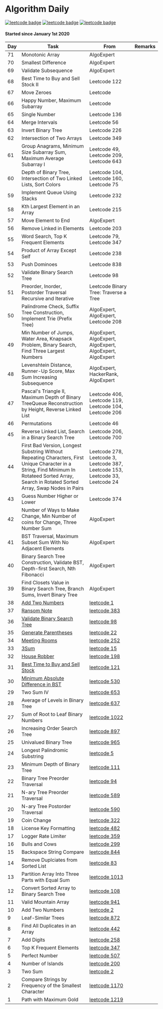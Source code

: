 Algorithm Daily
===

[![leetcode badge](https://leetcode-badge.chyroc.cn/?name=dpmontes&leetcode_badge_style=leetcode%20|%20solved/total-{{.solved_question}}/{{.all_question}}-{{if%20le%20.solved_question_rate_float%200.3}}red.svg{{else%20if%20le%20.solved_question_rate_float%200.5}}yellow.svg{{else}}green.svg{{end}}&refresh=true)](https://leetcode.com/dpmontes/)
[![leetcode badge](https://leetcode-badge.chyroc.cn/?name=dpmontes&leetcode_badge_style=leetcode%20|%20submission-{{.accepted_submission_rate}}-{{%20if%20le%20.accepted_submission_rate_float%200.3}}red{{%20else%20if%20le%20.solved_question_rate_float%200.6}}green{{%20else%20}}yellow{{%20end%20}}.svg&refresh=true)](https://leetcode.com/dpmontes/)
[![leetcode badge](https://leetcode-badge.chyroc.cn/?name=dpmontes&leetcode_badge_style=leetcode%20|%20ranking-{{.ranking}}-green.svg&refresh=true)](https://leetcode.com/dpmontes/)

#### Started since January 1st 2020

| Day  | Task | From | Remarks |
| --- | --- | --- | --- |
| 71 | Monotonic Array | AlgoExpert | |
| 70 | Smallest Difference | AlgoExpert | |
| 69 | Validate Subsequence | AlgoExpert | |
| 68 | Best Time to Buy and Sell Stock II | Leetcode 122 | |
| 67 | Move Zeroes | Leetcode | |
| 66 | Happy Number, Maximum Subarray | Leetcode | |
| 65 | Single Number | Leetcode 136 | |
| 64 | Merge Intervals | Leetcode 56 | |
| 63 | Invert Binary Tree | Leetcode 226 | |
| 62 | Intersection of Two Arrays | Leetcode 349 | |
| 61 | Group Anagrams, Minimum Size Subarray Sum, Maximum Average Subarray I | Leetcode 49, Leetcode 209, Leetcode 643 | |
| 60 | Depth of Binary Tree, Intersection of Two Linked Lists, Sort Colors | Leetcode 104, Leetcode 160, Leetcode 75 | |
| 59 | Implement Queue Using Stacks | Leetcode 232 | |
| 58 | Kth Largest Element in an Array | Leetcode 215 | |
| 57 | Move Element to End | AlgoExpert | |
| 56 | Remove Linked in Elements | Leetcode 203 | |
| 55 | Word Search, Top K Frequent Elements | Leetcode 79, Leetcode 347 | |
| 54 | Product of Array Except Self | Leetcode 238 | |
| 53 | Push Dominoes | Leetcode 838 | |
| 52 | Validate Binary Search Tree | Leetcode 98 | |
| 51 | Preorder, Inorder, Postorder Traversal Recursive and Iterative | Leetcode Binary Tree: Traverse a Tree | |
| 50 | Palindrome Check, Suffix Tree Construction, Implement Trie (Prefix Tree) | AlgoExpert, AlgoExpert, Leetcode 208 | |
| 49 | Min Number of Jumps, Water Area, Knapsack Problem, Binary Search, Find Three Largest Numbers | AlgoExpert, AlgoExpert, AlgoExpert, AlgoExpert, AlgoExpert | |
| 48 | Levenshtein Distance, Runner-Up Score, Max Sum Increasing Subsequence | AlgoExpert, HackerRank, AlgoExpert | |
| 47 | Pascal's Triangle II, Maximum Depth of Binary TreeQueue Reconstruction by Height, Reverse Linked List | Leetcode 406, Leetcode 119, Leetcode 104, Leetcode 206 | |
| 46 | Permutations | Leetcode 46 | |
| 45 | Reverse Linked List, Search in a Binary Search Tree | Leetcode 206, Leetcode 700 | |
| 44 | First Bad Version, Longest Substring Without Repeating Characters, First Unique Character in a String, Find Minimum In Rotateed Sorted Array, Search in Rotated Sorted Array, Swap Nodes in Pairs | Leetcode 278, Leetcode 3, Leetcode 387, Leetcode 153, Leetcode 33, Leetcode 24 | |
| 43 | Guess Number Higher or Lower | Leetcode 374 | |
| 42 | Number of Ways to Make Change, Min Number of coins for Change, Three Number Sum | AlgoExpert | |
| 41 | BST Traversal, Maximum Subset Sum With No Adjacent Elements | AlgoExpert | |
| 40 | Binary Search Tree Construction, Validate BST, Depth-first Search, Nth Fibonacci | AlgoExpert | |
| 39 | Find Closets Value in Binary Search Tree, Branch Sums, Invert Binary Tree | AlgoExpert | |
| 38 | [Add Two Numbers](LeetCode/2-Add-Two-Numbers) | [leetcode 1](https://leetcode.com/problems/add-two-numbers/) | |
| 37 | [Ransom Note](LeetCode/383-Ransom-Note) | [leetcode 383](https://leetcode.com/problems/ransom-note/) | |
| 36 | [Validate Binary Search Tree](LeetCode/98-Validate-Binary-Search-Tree) | [leetcode 98](https://leetcode.com/problems/validate-binary-search-tree/) | |
| 35 | [Generate Parentheses](LeetCode/22-Generate-Parentheses) | [leetcode 22](https://leetcode.com/problems/generate-parentheses/) | |
| 34 | [Meeting Rooms](LeetCode/252-Meeting-Rooms) | [leetcode 252](https://leetcode.com/problems/meeting-rooms/) | |
| 33 | [3Sum](LeetCode/15-3Sum) | [leetcode 15](https://leetcode.com/problems/3sum/) | |
| 32 | [House Robber](/LeetCode/198-House-Robber) | [leetcode 198](https://leetcode.com/problems/house-robber/) | |
| 31 | [Best Time to Buy and Sell Stock](/LeetCode/121-Best-Time-to-Buy-and-Sell-Stock) | [leetcode 121](https://leetcode.com/problems/best-time-to-buy-and-sell-stock/) | |
| 30 | [Minimum Absolute Difference in BST](/LeetCode/530-Minimum-Absolute-Difference-in-BST) | [leetcode 530](https://leetcode.com/problems/minimum-absolute-difference-in-bst/) | |
| 29 | Two Sum IV | [leetcode 653](https://leetcode.com/problems/two-sum-iv-input-is-a-bst/) | |
| 28 | Average of Levels in Binary Tree | [leetcode 637](https://leetcode.com/problems/average-of-levels-in-binary-tree/) | |
| 27 | Sum of Root to Leaf Binary Numbers | [leetcode 1022](https://leetcode.com/problems/sum-of-root-to-leaf-binary-numbers/) | |
| 26 | Increasing Order Search Tree | [leetcode 897](https://leetcode.com/problems/increasing-order-search-tree/) | |
| 25 | Univalued Binary Tree | [leetcode 965](https://leetcode.com/problems/univalued-binary-tree/) | |
| 24 | Longest Palindromic Substring | [leetcode 5](https://leetcode.com/problems/longest-palindromic-substring/) | |
| 23 | Minimum Depth of Binary Tree | [leetcode 111](https://leetcode.com/problems/minimum-depth-of-binary-tree/) | |
| 22 | Binary Tree Preorder Traversal | [leetcode 94](https://leetcode.com/problems/binary-tree-inorder-traversal/) | |
| 21 | N-ary Tree Preorder Traversal | [leetcode 589](https://leetcode.com/problems/n-ary-tree-preorder-traversal/) | |
| 20 | N-ary Tree Postorder Traversal | [leetcode 590](https://leetcode.com/problems/n-ary-tree-postorder-traversal/) | |
| 19 | Coin Change | [leetcode 322](https://leetcode.com/problems/coin-change/) | |
| 18 | License Key Formatting | [leetcode 482](https://leetcode.com/problems/license-key-formatting/) | |
| 17 | Logger Rate Limiter | [leetcode 359](https://leetcode.com/problems/logger-rate-limiter/) | |
| 16 | Bulls and Cows | [leetcode 299](https://leetcode.com/problems/bulls-and-cows/) | |
| 15 | Backspace String Compare | [leetcode 844](https://leetcode.com/problems/backspace-string-compare/) | |
| 14 | Remove Duplciates from Sorted List | [leetcode 83](https://leetcode.com/problems/remove-duplicates-from-sorted-list/) | |
| 13 | Partition Array Into Three Parts with Equal Sum | [leetcode 1013](https://leetcode.com/problems/partition-array-into-three-parts-with-equal-sum/) | |
| 12 | Convert Sorted Array to Binary Search Tree | [leetcode 108](https://leetcode.com/problems/convert-sorted-array-to-binary-search-tree/) | |
| 11 | Valid Mountain Array | [leetcode 941](https://leetcode.com/problems/valid-mountain-array/) | |
| 10 | Add Two Numbers | [leetcode 2](https://leetcode.com/problems/add-two-numbers/) | |
| 9 | Leaf-Similar Trees | [leetcode 872](https://leetcode.com/problems/leaf-similar-trees/) | |
| 8 | Find All Duplicates in an Array | [leetcode 442](https://leetcode.com/problems/find-all-duplicates-in-an-array/) | |
| 7 | Add Digits | [leetcode 258](https://leetcode.com/problems/add-digits/) | |
| 6 | Top K Frequent Elements | [leetcode 347](https://leetcode.com/problems/top-k-frequent-elements/) | |
| 5 | Perfect Number | [leetcode 507](https://leetcode.com/problems/perfect-number/)| |
| 4 | Number of Islands | [leetcode 200](https://leetcode.com/problems/number-of-islands/)| |
| 3 | Two Sum | [leetcode 2](https://leetcode.com/problems/two-sum/) | |
| 2 | Compare Strings by Frequency of the Smallest Character | [leetcode 1170](https://leetcode.com/problems/compare-strings-by-frequency-of-the-smallest-character/) | |
| 1 | Path with Maximum Gold | [leetcode 1219](https://https://leetcode.com/problems/path-with-maximum-gold/) | |
